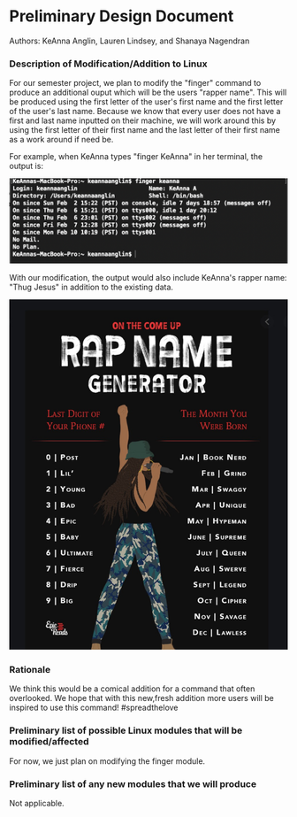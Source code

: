 # Preliminary Design Document
Authors: KeAnna Anglin, Lauren Lindsey, and Shanaya Nagendran

### Description of Modification/Addition to Linux
For our semester project, we plan to modify the "finger" command to produce an additional ouput which will be the users "rapper name". This will be produced using the first letter of the user's first name and the first letter of the user's last name. Because we know that every user does not have a first and last name inputted on their machine, we will work around this by using the first letter of their first name and the last letter of their first name as a work around if need be.

For example, when KeAnna types "finger KeAnna" in her terminal, the output is: 

![](keannaterminal.png)

With our modification, the output would also include KeAnna's rapper name: "Thug Jesus" in addition to the existing data.

![](inspochart.jpg)

### Rationale 
We think this would be a comical addition for a command that often overlooked. We hope that with this new,fresh addition more users will be inspired to use this command! #spreadthelove

### Preliminary list of possible Linux modules that will be modified/affected
For now, we just plan on modifying the finger module.
### Preliminary list of any new modules that we will produce 
Not applicable.
